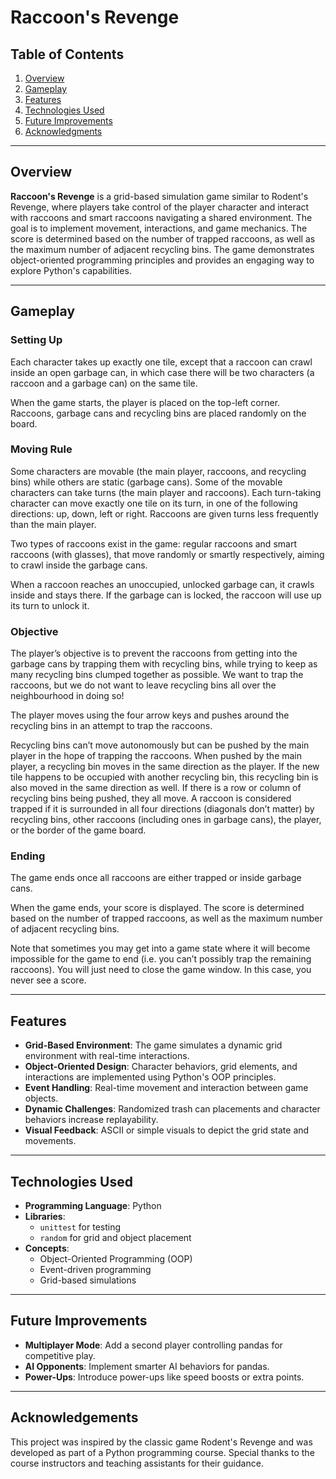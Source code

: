 # Raccoon's Revenge

## Table of Contents
1. [Overview](#overview)
2. [Gameplay](#gameplay)
3. [Features](#features)
4. [Technologies Used](#technologies-used)
5. [Future Improvements](#future-improvements)
6. [Acknowledgments](#acknowledgments)

---

## Overview
**Raccoon's Revenge** is a grid-based simulation game similar to Rodent's Revenge, where players take control of the player character and interact with raccoons and smart raccoons navigating a shared environment. The goal is to implement movement, interactions, and game mechanics. The score is determined based on the number of trapped raccoons, as well as the maximum number of adjacent recycling bins. The game demonstrates object-oriented programming principles and provides an engaging way to explore Python's capabilities.

---

## Gameplay
### Setting Up
Each character takes up exactly one tile, except that a raccoon can crawl inside an open garbage can, in which case there will be two characters (a raccoon and a garbage can) on the same tile.

When the game starts, the player is placed on the top-left corner. Raccoons, garbage cans and recycling bins are placed randomly on the board.

### Moving Rule
Some characters are movable (the main player, raccoons, and recycling bins) while others are static (garbage cans). Some of the movable characters can take turns (the main player and raccoons). Each turn-taking character can move exactly one tile on its turn, in one of the following directions: up, down, left or right. Raccoons are given turns less frequently than the main player.

Two types of raccoons exist in the game: regular raccoons and smart raccoons (with glasses), that move randomly or smartly respectively, aiming to crawl inside the garbage cans.

When a raccoon reaches an unoccupied, unlocked garbage can, it crawls inside and stays there. If the garbage can is locked, the raccoon will use up its turn to unlock it.

### Objective
The player’s objective is to prevent the raccoons from getting into the garbage cans by trapping them with recycling bins, while trying to keep as many recycling bins clumped together as possible. We want to trap the raccoons, but we do not want to leave recycling bins all over the neighbourhood in doing so!

The player moves using the four arrow keys and pushes around the recycling bins in an attempt to trap the raccoons.

Recycling bins can’t move autonomously but can be pushed by the main player in the hope of trapping the raccoons. When pushed by the main player, a recycling bin moves in the same direction as the player. If the new tile happens to be occupied with another recycling bin, this recycling bin is also moved in the same direction as well. If there is a row or column of recycling bins being pushed, they all move. A raccoon is considered trapped if it is surrounded in all four directions (diagonals don’t matter) by recycling bins, other raccoons (including ones in garbage cans), the player, or the border of the game board.

### Ending
The game ends once all raccoons are either trapped or inside garbage cans.

When the game ends, your score is displayed. The score is determined based on the number of trapped raccoons, as well as the maximum number of adjacent recycling bins.

Note that sometimes you may get into a game state where it will become impossible for the game to end (i.e. you can’t possibly trap the remaining raccoons). You will just need to close the game window. In this case, you never see a score.

---

## Features
- **Grid-Based Environment**: The game simulates a dynamic grid environment with real-time interactions.
- **Object-Oriented Design**: Character behaviors, grid elements, and interactions are implemented using Python's OOP principles.
- **Event Handling**: Real-time movement and interaction between game objects.
- **Dynamic Challenges**: Randomized trash can placements and character behaviors increase replayability.
- **Visual Feedback**: ASCII or simple visuals to depict the grid state and movements.

---

## Technologies Used
- **Programming Language**: Python
- **Libraries**:
  - `unittest` for testing
  - `random` for grid and object placement
- **Concepts**:
  - Object-Oriented Programming (OOP)
  - Event-driven programming
  - Grid-based simulations

---

## Future Improvements

- **Multiplayer Mode**: Add a second player controlling pandas for competitive play.
- **AI Opponents**: Implement smarter AI behaviors for pandas.
- **Power-Ups**: Introduce power-ups like speed boosts or extra points.

---

## Acknowledgements
This project was inspired by the classic game Rodent's Revenge and was developed as part of a Python programming course. Special thanks to the course instructors and teaching assistants for their guidance.

